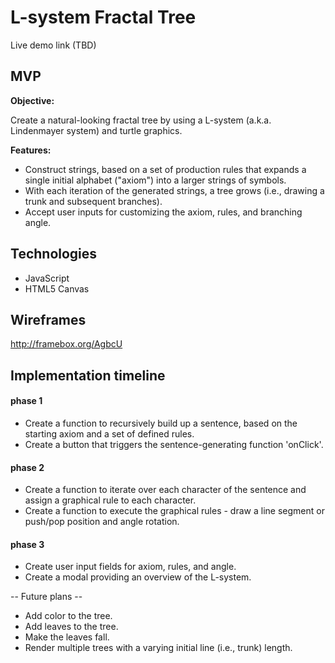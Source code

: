 # L-system Fractal Tree

Live demo link (TBD)

## MVP

**Objective:**

Create a natural-looking fractal tree by using a L-system (a.k.a. Lindenmayer system) and turtle graphics.

**Features:**

* Construct strings, based on a set of production rules that expands a single initial alphabet ("axiom") into a larger strings of symbols.
* With each iteration of the generated strings, a tree grows (i.e., drawing a trunk and subsequent branches).
* Accept user inputs for customizing the axiom, rules, and branching angle.

## Technologies

* JavaScript
* HTML5 Canvas

## Wireframes

http://framebox.org/AgbcU

## Implementation timeline

#### phase 1 ####
* Create a function to recursively build up a sentence, based on the starting axiom and a set of defined rules.
* Create a button that triggers the sentence-generating function 'onClick'.

#### phase 2 ####
* Create a function to iterate over each character of the sentence and assign a graphical rule to each character.
* Create a function to execute the graphical rules - draw a line segment or push/pop position and angle rotation.

#### phase 3 ####
* Create user input fields for axiom, rules, and angle.
* Create a modal providing an overview of the L-system.

-- Future plans --
* Add color to the tree.
* Add leaves to the tree.
* Make the leaves fall.
* Render multiple trees with a varying initial line (i.e., trunk) length.
